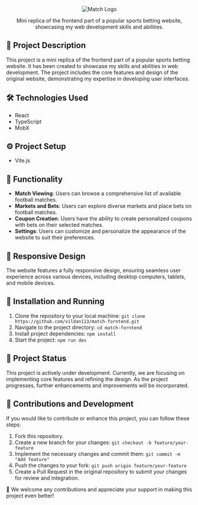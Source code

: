 <p align="center">
  <img src="https://i.imgur.com/7SQ3owl.png" alt="Match Logo">
</p>

<p align="center">
  Mini replica of the frontend part of a popular sports betting website, showcasing my web development skills and abilities.
</p>

## 🚀 Project Description

This project is a mini replica of the frontend part of a popular sports betting website. It has been created to showcase my skills and abilities in web development. The project includes the core features and design of the original website, demonstrating my expertise in developing user interfaces.

## 🛠️ Technologies Used

- React
- TypeScript
- MobX

## ⚙️ Project Setup

- Vite.js

## 🎯 Functionality

- **Match Viewing**: Users can browse a comprehensive list of available football matches.
- **Markets and Bets**: Users can explore diverse markets and place bets on football matches.
- **Coupon Creation**: Users have the ability to create personalized coupons with bets on their selected matches.
- **Settings**: Users can customize and personalize the appearance of the website to suit their preferences.

## 📱 Responsive Design

The website features a fully responsive design, ensuring seamless user experience across various devices, including desktop computers, tablets, and mobile devices.

## 🚀 Installation and Running

1. Clone the repository to your local machine: `git clone https://github.com/vildan113/match-forntend.git`
2. Navigate to the project directory: `cd match-forntend`
3. Install project dependencies: `npm install`
4. Start the project: `npm run dev`

## 🚧 Project Status

This project is actively under development. Currently, we are focusing on implementing core features and refining the design. As the project progresses, further enhancements and improvements will be incorporated.

## 🤝 Contributions and Development

If you would like to contribute or enhance this project, you can follow these steps:

1. Fork this repository.
2. Create a new branch for your changes: `git checkout -b feature/your-feature`
3. Implement the necessary changes and commit them: `git commit -m "Add feature"`
4. Push the changes to your fork: `git push origin feature/your-feature`
5. Create a Pull Request in the original repository to submit your changes for review and integration.

🙏 We welcome any contributions and appreciate your support in making this project even better!

